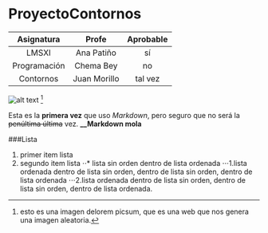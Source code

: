 # ProyectoContornos

| Asignatura   | Profe        | Aprobable  |
| :----------: |:------------:| :---------:|
| LMSXI        | Ana Patiño   | sí         |
| Programación | Chema Bey    |   no       |
| Contornos    | Juan Morillo | tal vez    |

![alt text](http://picsum.photos/300/300)
[^1]

Esta es la **primera vez** que uso *Markdown*, pero seguro que no será la ~~penúltima última~~ vez.
**__Markdown mola**

###Lista
1. primer item lista
2. segundo item lista
⋅⋅* lista sin orden dentro de lista ordenada
⋅⋅⋅1.lista ordenada dentro de lista sin orden, dentro de lista sin orden, dentro de lista ordenada
⋅⋅⋅2.lista ordenada dentro de lista sin orden, dentro de lista sin orden, dentro de lista ordenada.



[^1]: esto es una imagen delorem picsum, que es una web que nos genera una imagen aleatoria.
